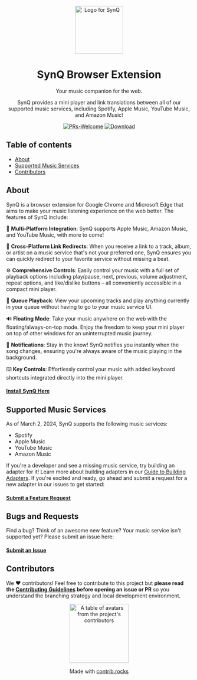 
<p align="center">
  <picture>
  <source media="(prefers-color-scheme: dark)" srcset="https://github.com/SynQApp/Extension/blob/main/assets/icon.png?raw=true">
  <img src="https://github.com/SynQApp/Extension/blob/main/assets/icon.png?raw=true" width="130" alt="Logo for SynQ">
</picture>
</p>

<h1 align="center">
  SynQ Browser Extension
</h1>

<p align="center">
  Your music companion for the web.
</p>

<p align="center">
  SynQ provides a mini player and link translations between all of our supported music services, including Spotify, Apple Music, YouTube Music, and Amazon Music!
</p>

<div align="center">

[![PRs-Welcome][contribute-image]][contribute-url]
[![Download][download-image]][download-url]

</div>

## Table of contents

- <a href="#about">About</a>
- <a href="#services">Supported Music Services</a>
- <a href="#contributors">Contributors</a>

<h2 id="about">About</h2>

SynQ is a browser extension for Google Chrome and Microsoft Edge that aims to make your music listening experience on the web better. The features of SynQ include:

🎵 **Multi-Platform Integration**: SynQ supports Apple Music, Amazon Music, and YouTube Music, with more to come!

🔗 **Cross-Platform Link Redirects**: When you receive a link to a track, album, or artist on a music service that's not your preferred one, SynQ ensures you can quickly redirect to your favorite service without missing a beat.

⚙️ **Comprehensive Controls**: Easily control your music with a full set of playback options including play/pause, next, previous, volume adjustment, repeat options, and like/dislike buttons – all conveniently accessible in a compact mini player.

🔄 **Queue Playback**: View your upcoming tracks and play anything currently in your queue without having to go to your music service UI.

🔊 **Floating Mode**: Take your music anywhere on the web with the floating/always-on-top mode. Enjoy the freedom to keep your mini player on top of other windows for an uninterrupted music journey.

🎉 **Notifications**: Stay in the know! SynQ notifies you instantly when the song changes, ensuring you're always aware of the music playing in the background.

⌨️ **Key Controls**: Effortlessly control your music with added keyboard shortcuts integrated directly into the mini player.

#### [Install SynQ Here](https://www.synqapp.io)

<h2 id="services">Supported Music Services</h2>

As of March 2, 2024, SynQ supports the following music services:
* Spotify
* Apple Music
* YouTube Music
* Amazon Music

If you're a developer and see a missing music service, try building an adapter for it! Learn more about building adapters in our [Guide to Building Adapters](https://github.com/SynQApp/Extension/blob/main/docs/BuildingAnAdapter.md). If you're excited and ready, go ahead and submit a request for a new adapter in our issues to get started:

#### [Submit a Feature Request](https://github.com/SynQApp/Extension/issues)

<h2 id="bugs">Bugs and Requests</h2>

Find a bug? Think of an awesome new feature? Your music service isn't supported yet? Please submit an issue here:

#### [Submit an Issue](https://github.com/SynQApp/Extension/issues)

<h2 id="contributors">Contributors</h2>

We ❤️ contributors! Feel free to contribute to this project but **please read the [Contributing Guidelines](CONTRIBUTING.md) before opening an issue or PR** so you understand the branching strategy and local development environment.

<a href="https://github.com/SynQApp/Extension/graphs/contributors">
  <p align="center">
    <img width="160" src="https://contrib.rocks/image?repo=SynQApp/Extension" alt="A table of avatars from the project's contributors" />
  </p>
</a>

<p align="center">
  Made with <a rel="noopener noreferrer" target="_blank" href="https://contrib.rocks">contrib.rocks</a>
</p>

[download-image]: https://img.shields.io/badge/download-40k_users-blue
[download-url]: https://www.synqapp.io/
[contribute-url]: https://github.com/SynQApp/Extension/blob/main/CONTRIBUTING.md
[contribute-image]: https://img.shields.io/badge/PRs-welcome-blue.svg
